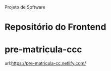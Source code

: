 Projeto de Software

# Repositório do Frontend

# pre-matricula-ccc

url:https://pre-matricula-cc.netlify.com/
